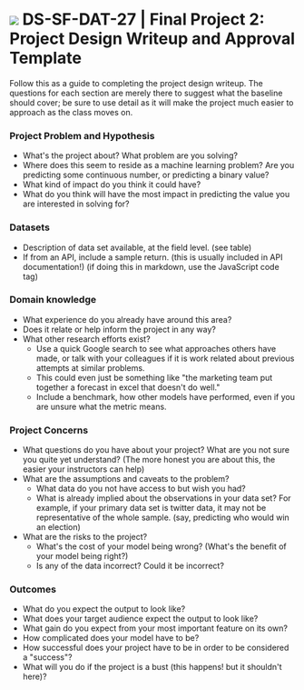 # ![](https://ga-dash.s3.amazonaws.com/production/assets/logo-9f88ae6c9c3871690e33280fcf557f33.png) DS-SF-DAT-27 | Final Project 2: Project Design Writeup and Approval Template

Follow this as a guide to completing the project design writeup. The questions for each section are merely there to suggest what the baseline should cover; be sure to use detail as it will make the project much easier to approach as the class moves on.

### Project Problem and Hypothesis

- What's the project about? What problem are you solving?
- Where does this seem to reside as a machine learning problem? Are you predicting some continuous number, or predicting a binary value?
- What kind of impact do you think it could have?
- What do you think will have the most impact in predicting the value you are interested in solving for?

### Datasets

- Description of data set available, at the field level.  (see table)
- If from an API, include a sample return.  (this is usually included in API documentation!) (if doing this in markdown, use the JavaScript code tag)

### Domain knowledge

- What experience do you already have around this area?
- Does it relate or help inform the project in any way?
- What other research efforts exist?
    - Use a quick Google search to see what approaches others have made, or talk with your colleagues if it is work related about previous attempts at similar problems.
    - This could even just be something like "the marketing team put together a forecast in excel that doesn't do well."
    - Include a benchmark, how other models have performed, even if you are unsure what the metric means.

### Project Concerns

- What questions do you have about your project?  What are you not sure you quite yet understand?  (The more honest you are about this, the easier your instructors can help)
- What are the assumptions and caveats to the problem?
    - What data do you not have access to but wish you had?
    - What is already implied about the observations in your data set?  For example, if your primary data set is twitter data, it may not be representative of the whole sample.  (say, predicting who would win an election)
- What are the risks to the project?
    - What's the cost of your model being wrong?  (What's the benefit of your model being right?)
    - Is any of the data incorrect? Could it be incorrect?

### Outcomes

- What do you expect the output to look like?
- What does your target audience expect the output to look like?
- What gain do you expect from your most important feature on its own?
- How complicated does your model have to be?
- How successful does your project have to be in order to be considered a "success"?
- What will you do if the project is a bust (this happens! but it shouldn't here)?
